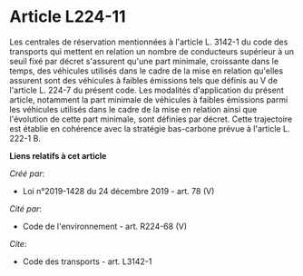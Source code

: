 # Article L224-11

Les centrales de réservation mentionnées à l'article L. 3142-1 du code des transports qui mettent en relation un nombre de
conducteurs supérieur à un seuil fixé par décret s'assurent qu'une part minimale, croissante dans le temps, des véhicules
utilisés dans le cadre de la mise en relation qu'elles assurent sont des véhicules à faibles émissions tels que définis au V
de l'article L. 224-7 du présent code. Les modalités d'application du présent article, notamment la part minimale de
véhicules à faibles émissions parmi les véhicules utilisés dans le cadre de la mise en relation ainsi que l'évolution de
cette part minimale, sont définies par décret. Cette trajectoire est établie en cohérence avec la stratégie bas-carbone
prévue à l'article L. 222-1 B.

**Liens relatifs à cet article**

_Créé par_:

  - Loi n°2019-1428 du 24 décembre 2019 - art. 78 (V)

_Cité par_:

  - Code de l'environnement - art. R224-68 (V)

_Cite_:

  - Code des transports - art. L3142-1
